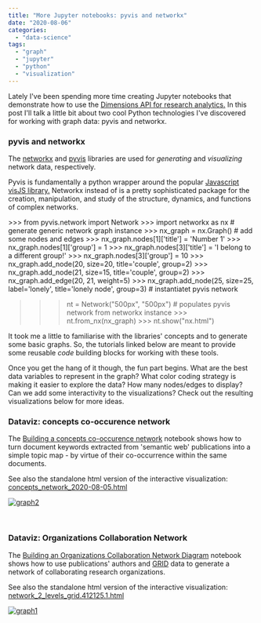 ```yaml
---
title: "More Jupyter notebooks: pyvis and networkx"
date: "2020-08-06"
categories: 
  - "data-science"
tags: 
  - "graph"
  - "jupyter"
  - "python"
  - "visualization"
---
```


Lately I've been spending more time creating Jupyter notebooks that demonstrate how to use the [Dimensions API for research analytics.](https://api-lab.dimensions.ai/) In this post I'll talk a little bit about two cool Python technologies I've discovered for working with graph data: pyvis and networkx.

### pyvis and networkx

The [networkx](https://networkx.github.io/documentation/stable/reference/introduction.html) and [pyvis](https://pyvis.readthedocs.io/en/latest/tutorial.html) libraries are used for _generating_ and _visualizing_ network data, respectively.

Pyvis is fundamentally a python wrapper around the popular [Javascript visJS library.](https://visjs.github.io/vis-network/examples/) Networkx instead of is a pretty sophisticated package for the creation, manipulation, and study of the structure, dynamics, and functions of complex networks.

\>>> from pyvis.network import Network
\>>> import networkx as nx
\# generate generic network graph instance
\>>> nx\_graph \= nx.Graph()
\# add some nodes and edges
\>>> nx\_graph.nodes\[1\]\['title'\] \= 'Number 1'
\>>> nx\_graph.nodes\[1\]\['group'\] \= 1
\>>> nx\_graph.nodes\[3\]\['title'\] \= 'I belong to a different group!'
\>>> nx\_graph.nodes\[3\]\['group'\] \= 10
\>>> nx\_graph.add\_node(20, size\=20, title\='couple', group\=2)
\>>> nx\_graph.add\_node(21, size\=15, title\='couple', group\=2)
\>>> nx\_graph.add\_edge(20, 21, weight\=5)
\>>> nx\_graph.add\_node(25, size\=25, label\='lonely', title\='lonely node', group\=3)
\# instantiatet pyvis network
>>> nt \= Network("500px", "500px")
\# populates pyvis network from networkx instance
\>>> nt.from\_nx(nx\_graph)
\>>> nt.show("nx.html")

It took me a little to familiarise with the libraries' concepts and to generate some basic graphs. So, the tutorials linked below are meant to provide some reusable _code_ building blocks for working with these tools.

Once you get the hang of it though, the fun part begins. What are the best data variables to represent in the graph? What color coding strategy is making it easier to explore the data? How many nodes/edges to display? Can we add some interactivity to the visualizations? Check out the resulting visualizations below for more ideas.

### Dataviz: concepts co-occurence network

The [Building a concepts co-occurence network](https://api-lab.dimensions.ai/cookbooks/2-publications/Concepts-network-graph.html) notebook shows how to turn document keywords extracted from 'semantic web' publications into a simple topic map - by virtue of their co-occurrence within the same documents.

See also the standalone html version of the interactive visualization: [concepts\_network\_2020-08-05.html](http://api-sample-data.dimensions.ai/dataviz-exports/concets-cooccurence/concepts_network_2020-08-05.html)

[![graph2](/media/static/blog_img/graph2-1024x513.jpg)](http://www.michelepasin.org/blog/wp-content/uploads/2020/08/graph2.jpg)

 

### Dataviz: Organizations Collaboration Network

The [Building an Organizations Collaboration Network Diagram](https://api-lab.dimensions.ai/cookbooks/8-organizations/3-Organizations-Collaboration-Network.html) notebook shows how to use publications' authors and [GRID](https://grid.ac/) data to generate a network of collaborating research organizations.

See also the standalone html version of the interactive visualization: [network\_2\_levels\_grid.412125.1.html](http://api-sample-data.dimensions.ai/dataviz-exports/3-Organizations-Collaboration-Network/network_2_levels_grid.412125.1.html)

[![graph1](/media/static/blog_img/graph1-1024x515.jpg)](http://www.michelepasin.org/blog/wp-content/uploads/2020/08/graph1.jpg)
